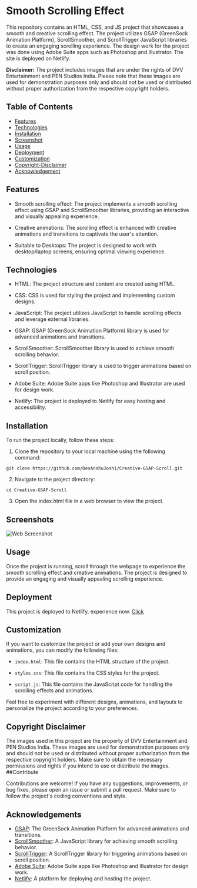 
# Smooth Scrolling Effect

This repository contains an HTML, CSS, and JS project that showcases a smooth and creative scrolling effect. The project utilizes GSAP (GreenSock Animation Platform), ScrollSmoother, and ScrollTrigger JavaScript libraries to create an engaging scrolling experience. The design work for the project was done using Adobe Suite apps such as Photoshop and Illustrator. The site is deployed on Netlify.

__Disclaimer:__ The project includes images that are under the rights of DVV Entertainment and PEN Studios India. Please note that these images are used for demonstration purposes only and should not be used or distributed without proper authorization from the respective copyright holders.
## Table of Contents

- [Features](#features)
- [Technologies](#technologies)
- [Installation](#installation)
- [Screenshot](#screenshot)
- [Usage](#usage)
- [Deployment](#deployment)
- [Customization](#customization)
- [Copyright-Disclaimer](#copyright-disclaimer)
- [Acknowledgement](#acknowledgement)
## Features

* Smooth scrolling effect: The project implements a smooth scrolling effect using GSAP and ScrollSmoother libraries, providing an interactive and visually appealing experience.

* Creative animations: The scrolling effect is enhanced with creative animations and transitions to captivate the user's attention.

* Suitable to Desktops: The project is designed to work with desktop/laptop screens, ensuring optimal viewing experience.
## Technologies

* HTML: The project structure and content are created using HTML.

* CSS: CSS is used for styling the project and implementing custom designs.

* JavaScript: The project utilizes JavaScript to handle scrolling effects and leverage external libraries.

* GSAP: GSAP (GreenSock Animation Platform) library is used for advanced animations and transitions.

* ScrollSmoother: ScrollSmoother library is used to achieve smooth scrolling behavior.

* ScrollTrigger: ScrollTrigger library is used to trigger animations based on scroll position.

* Adobe Suite: Adobe Suite apps like Photoshop and Illustrator are used for design work.

* Netlify: The project is deployed to Netlify for easy hosting and accessibility.
## Installation

To run the project locally, follow these steps:

1. Clone the repository to your local machine using the following command:
```
git clone https://github.com/DesAnshuJoshi/Creative-GSAP-Scroll.git
```

2. Navigate to the project directory:
```
cd Creative-GSAP-Scroll
```

3. Open the index.html file in a web browser to view the project.
## Screenshots

![Web Screenshot](img/screen.jpg)


## Usage

Once the project is running, scroll through the webpage to experience the smooth scrolling effect and creative animations. The project is designed to provide an engaging and visually appealing scrolling experience.
## Deployment

This project is deployed to Netlify, experience now. [Click](https://rrr-gsapscroll.netlify.app/)

## Customization

If you want to customize the project or add your own designs and animations, you can modify the following files:

* `index.html`: This file contains the HTML structure of the project.

* `styles.css`: This file contains the CSS styles for the project.

* `script.js`: This file contains the JavaScript code for handling the scrolling effects and animations.

Feel free to experiment with different designs, animations, and layouts to personalize the project according to your preferences.
## Copyright Disclaimer

The images used in this project are the property of DVV Entertainment and PEN Studios India. These images are used for demonstration purposes only and should not be used or distributed without proper authorization from the respective copyright holders. Make sure to obtain the necessary permissions and rights if you intend to use or distribute the images.
##Contribute

Contributions are welcome! If you have any suggestions, improvements, or bug fixes, please open an issue or submit a pull request. Make sure to follow the project's coding conventions and style.
## Acknowledgements

- [GSAP](https://greensock.com/gsap/): The GreenSock Animation Platform for advanced animations and transitions.
- [ScrollSmoother](https://github.com/d4rekanguok/scrollsmoother): A JavaScript library for achieving smooth scrolling behavior.
- [ScrollTrigger](https://greensock.com/scrolltrigger/): A ScrollTrigger library for triggering animations based on scroll position.
- [Adobe Suite](https://www.adobe.com/in/products/catalog.html?types=pf_252Fdesktop&types=pf_252Fmobile&types=pf_252Fweb): Adobe Suite apps like Photoshop and Illustrator for design work.
- [Netlify](https://www.netlify.com/): A platform for deploying and hosting the project.
